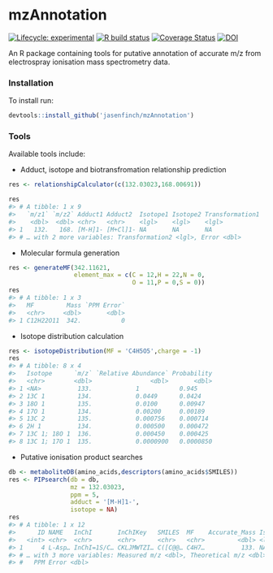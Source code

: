 
# mzAnnotation

<!-- badges: start -->

[![Lifecycle:
experimental](https://img.shields.io/badge/lifecycle-experimental-orange.svg)](https://lifecycle.r-lib.org/articles/stages.html#experimental)
[![R build
status](https://github.com/jasenfinch/mzAnnotation/workflows/R-CMD-check/badge.svg)](https://github.com/jasenfinch/mzAnnotation/actions)
[![Coverage
Status](https://img.shields.io/codecov/c/github/jasenfinch/mzAnnotation/devel.svg)](https://codecov.io/github/jasenfinch/mzAnnotation?branch=devel)
[![DOI](https://zenodo.org/badge/33083554.svg)](https://zenodo.org/badge/latestdoi/33083554)
<!-- badges: end -->

An R package containing tools for putative annotation of accurate m/z
from electrospray ionisation mass spectrometry data.

### Installation

To install run:

``` r
devtools::install_github('jasenfinch/mzAnnotation')
```

### Tools

Available tools include:

-   Adduct, isotope and biotransfromation relationship prediction

``` r
res <- relationshipCalculator(c(132.03023,168.00691))

res
#> # A tibble: 1 x 9
#>   `m/z1` `m/z2` Adduct1 Adduct2  Isotope1 Isotope2 Transformation1
#>    <dbl>  <dbl> <chr>   <chr>    <lgl>    <lgl>    <lgl>          
#> 1   132.   168. [M-H]1- [M+Cl]1- NA       NA       NA             
#> # … with 2 more variables: Transformation2 <lgl>, Error <dbl>
```

-   Molecular formula generation

``` r
res <- generateMF(342.11621,
                  element_max = c(C = 12,H = 22,N = 0,
                                  O = 11,P = 0,S = 0))
res
#> # A tibble: 1 x 3
#>   MF         Mass `PPM Error`
#>   <chr>     <dbl>       <dbl>
#> 1 C12H22O11  342.           0
```

-   Isotope distribution calculation

``` r
res <- isotopeDistribution(MF = 'C4H5O5',charge = -1)
res
#> # A tibble: 8 x 4
#>   Isotope      `m/z` `Relative Abundance` Probability
#>   <chr>        <dbl>                <dbl>       <dbl>
#> 1 <NA>          133.            1           0.945    
#> 2 13C 1         134.            0.0449      0.0424   
#> 3 18O 1         135.            0.0100      0.00947  
#> 4 17O 1         134.            0.00200     0.00189  
#> 5 13C 2         135.            0.000756    0.000714 
#> 6 2H 1          134.            0.000500    0.000472 
#> 7 13C 1; 18O 1  136.            0.000450    0.000425 
#> 8 13C 1; 17O 1  135.            0.0000900   0.0000850
```

-   Putative ionisation product searches

``` r
db <- metaboliteDB(amino_acids,descriptors(amino_acids$SMILES))
res <- PIPsearch(db = db,
                 mz = 132.03023,
                 ppm = 5,
                 adduct = '[M-H]1-',
                 isotope = NA)
res
#> # A tibble: 1 x 12
#>      ID NAME   InChI       InChIKey   SMILES  MF    Accurate_Mass Isotope Adduct
#>   <int> <chr>  <chr>       <chr>      <chr>   <chr>         <dbl> <lgl>   <chr> 
#> 1     4 L-Asp… InChI=1S/C… CKLJMWTZI… C([C@@… C4H7…          133. NA      [M-H]…
#> # … with 3 more variables: Measured m/z <dbl>, Theoretical m/z <dbl>,
#> #   PPM Error <dbl>
```
